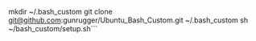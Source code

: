 mkdir ~/.bash_custom
git clone git@github.com:gunrugger/Ubuntu_Bash_Custom.git ~/.bash_custom
sh ~/bash_custom/setup.sh```